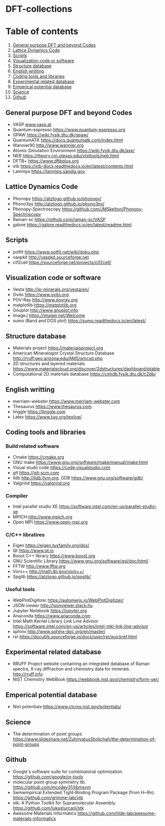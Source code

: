 # DFT-collections

# Table of contents
1. [General purpose DFT and beyond Codes](#gp_DFT_code)
2. [Lattice Dynamics Code](#phon)
3. [Scripts](#scripts)
4. [Visualization code or software](#Visualization)
5. [Structure database](#database)
6. [English writting](#writting)
7. [Coding tools and libraries](#tools)
8. [Experimental related database](#experimental)
9. [Emperical potential database](#emperical)
10. [Science](#science)
11. [Github](#github)


## General purpose DFT and beyond Codes <a name="gp_DFT_code"></a>
* VASP www.vasp.at
* Quantum-espresso https://www.quantum-espresso.org
* GPAW https://wiki.fysik.dtu.dk/gpaw/
* QuantumATK https://docs.quantumatk.com/index.html
* Wannier90 http://www.wannier.org
* Atomic Simulation Environment https://wiki.fysik.dtu.dk/ase/
* NEB https://theory.cm.utexas.edu/vtsttools/neb.html
* DFTB+ https://www.dftbplus.org
* xtb https://xtb-docs.readthedocs.io/en/latest/contents.html
* Lammps https://lammps.sandia.gov

## Lattice Dynamics Code  <a name="phon"></a>
* Phonopy https://atztogo.github.io/phonopy/
* Phono3py http://atztogo.github.io/phono3py/
* Phonopy-Spectroscopy https://github.com/JMSkelton/Phonopy-Spectroscopy
* Raman-sc https://github.com/raman-sc/VASP
* galore https://galore.readthedocs.io/en/latest/readme.html
## Scripts  <a name="scripts"></a>
* potfit https://www.potfit.net/wiki/doku.php
* vaspkit http://vaspkit.sourceforge.net
* cif2cell https://sourceforge.net/projects/cif2cell/

## Visualization code or software  <a name="Visualization"></a>
* Vesta http://jp-minerals.org/vesta/en/
* Ovito https://www.ovito.org
* POV-Ray http://www.povray.org
* matplotlib https://matplotlib.org
* Gnuplot http://www.gnuplot.info
* ImageJ https://imagej.net/Welcome
* sumo (Band and DOS plot) https://sumo.readthedocs.io/en/latest/
## Structure database  <a name="database"></a>
* Materials project https://materialsproject.org
* American Mineralogist Crystal Structure Database http://rruff.geo.arizona.edu/AMS/amcsd.php
* 2D structures and layered materials https://www.materialscloud.org/discover/2dstructures/dashboard/ptable
* Computational 2D materials database https://cmrdb.fysik.dtu.dk/c2db/
## English writting  <a name="writting"></a>
* merriam-webster https://www.merriam-webster.com
* Thesaurus https://www.thesaurus.com
* linggle https://linggle.com
* Latex https://www.tug.org/texlive/

## Coding tools and libraries  <a name="tools"></a>

### Build related software
* Cmake https://cmake.org
* GNU make https://www.gnu.org/software/make/manual/make.html
* Visual studo code https://code.visualstudio.com
* git https://git-scm.com
* lldb http://lldb.llvm.org,  GDB https://www.gnu.org/software/gdb/
* Valgrind https://valgrind.org
### Compiler
* Intel parallel studio XE https://software.intel.com/en-us/parallel-studio-xe
* MPICH http://www.mpich.org
* Open MPI https://www.open-mpi.org
### C/C++ libratires
* Eigen  https://eigen.tuxfamily.org/dox/
* Qt https://www.qt.io
* Boost C++ library https://www.boost.org
* GNU Scientific Library https://www.gnu.org/software/gsl/doc/html/
* FFTW http://www.fftw.org
* Voro++ http://math.lbl.gov/voro++/
* Spglib https://atztogo.github.io/spglib/

### Useful tools
* WebPlotDigitizer https://automeris.io/WebPlotDigitizer/
* JSON viewer http://jsonviewer.stack.hu
* Jupyter Notebook https://jupyter.org
* Anaconda https://www.anaconda.com
* Intel Math Kernel Library Link Line Advisor https://software.intel.com/en-us/articles/intel-mkl-link-line-advisor
* sphinx http://www.sphinx-doc.org/en/master/
* rst https://docutils.sourceforge.io/docs/user/rst/quickref.html

## Experimental related database  <a name="experimental"></a>
* RRUFF Project website containing an integrated database of Raman spectra, X-ray diffraction and chemistry data for minerals. http://rruff.info
* NIST Chemistry WebBook https://webbook.nist.gov/chemistry/form-ser/
## Emperical potential database <a name="emperical"></a>
* Nist potentials https://www.ctcms.nist.gov/potentials/

## Science <a name="science"></a>
* The determination of point groups https://www.slideshare.net/ZuhriyatusSholichah/the-determination-of-point-groups
## Github <a name="github"></a>
* Google's software suite for combinatorial optimization. https://github.com/google/or-tools
* molecular point group symmetry lib. https://github.com/mcodev31/libmsym
* Semiempirical Extended Tight-Binding Program Package (from H~Rn). https://github.com/grimme-lab/xtb
* stk: A Python Toolkit for Supramolecular Assembly https://github.com/lukasturcani/stk
* Awesome Materials Informatics https://github.com/tilde-lab/awesome-materials-informatics

